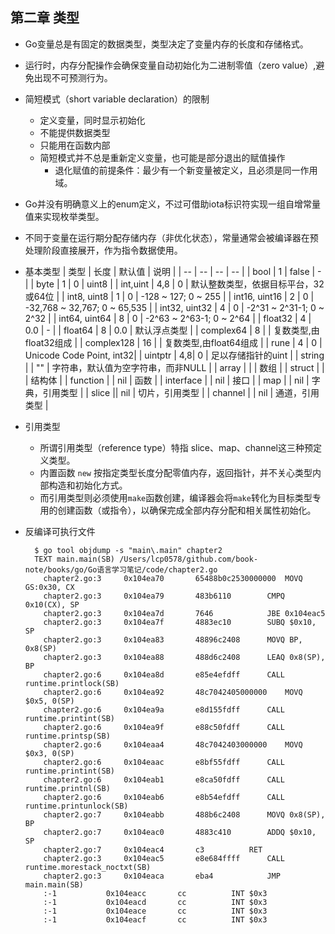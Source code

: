 ## 第二章 类型
- Go变量总是有固定的数据类型，类型决定了变量内存的长度和存储格式。
- 运行时，内存分配操作会确保变量自动初始化为二进制零值（zero value）,避免出现不可预测行为。
- 简短模式（short variable declaration）的限制
	- 定义变量，同时显示初始化
	- 不能提供数据类型
	- 只能用在函数内部
	- 简短模式并不总是重新定义变量，也可能是部分退出的赋值操作
		- 退化赋值的前提条件：最少有一个新变量被定义，且必须是同一作用域。
- Go并没有明确意义上的enum定义，不过可借助iota标识符实现一组自增常量值来实现枚举类型。
- 不同于变量在运行期分配存储内存（非优化状态），常量通常会被编译器在预处理阶段直接展开，作为指令数据使用。
- 基本类型
	| 类型 | 长度 | 默认值 | 说明 |
    | -- | -- | -- | -- |
    | bool | 1 | false | - |
    | byte | 1 | 0 | uint8 |
    | int,uint | 4,8 | 0 | 默认整数类型，依据目标平台，32或64位 |
    | int8, uint8 | 1 | 0 | -128 ~ 127; 0 ~ 255 |
    | int16, uint16 | 2 | 0 | -32,768 ~ 32,767; 0 ~ 65,535 |
    | int32, uint32 | 4 | 0 | -2^31 ~ 2^31-1; 0 ~ 2^32 |
    | int64, uint64 | 8 | 0 | -2^63 ~ 2^63-1; 0 ~ 2^64 |
    | float32 | 4 | 0.0 | - |
    | float64 | 8 | 0.0 | 默认浮点类型 |
    | complex64 | 8 |  | 复数类型,由float32组成 |
    | complex128 | 16 |  | 复数类型,由float64组成 |
    | rune | 4 | 0 | Unicode Code Point, int32|
    | uintptr | 4,8| 0 | 足以存储指针的uint |
    | string |  | "" | 字符串，默认值为空字符串，而非NULL |
    | array |  |  | 数组 |
    | struct |  |  | 结构体 |
    | function | | nil | 函数 |
    | interface | | nil | 接口 |
    | map | | nil | 字典，引用类型 |
    | slice || nil | 切片，引用类型 |
    | channel | | nil | 通道，引用类型 | 
- 引用类型
	- 所谓引用类型（reference type）特指 slice、map、channel这三种预定义类型。
	- 内置函数 `new` 按指定类型长度分配零值内存，返回指针，并不关心类型内部构造和初始化方式。
	- 而引用类型则必须使用`make`函数创建，编译器会将`make`转化为目标类型专用的创建函数（或指令），以确保完成全部内存分配和相关属性初始化。

- 反编译可执行文件

        $ go tool objdump -s "main\.main" chapter2
        TEXT main.main(SB) /Users/lcp0578/github.com/book-note/books/go/Go语言学习笔记/code/chapter2.go
          chapter2.go:3		0x104ea70		65488b0c2530000000	MOVQ GS:0x30, CX
          chapter2.go:3		0x104ea79		483b6110		CMPQ 0x10(CX), SP
          chapter2.go:3		0x104ea7d		7646			JBE 0x104eac5
          chapter2.go:3		0x104ea7f		4883ec10		SUBQ $0x10, SP
          chapter2.go:3		0x104ea83		48896c2408		MOVQ BP, 0x8(SP)
          chapter2.go:3		0x104ea88		488d6c2408		LEAQ 0x8(SP), BP
          chapter2.go:6		0x104ea8d		e85e4efdff		CALL runtime.printlock(SB)
          chapter2.go:6		0x104ea92		48c7042405000000	MOVQ $0x5, 0(SP)
          chapter2.go:6		0x104ea9a		e8d155fdff		CALL runtime.printint(SB)
          chapter2.go:6		0x104ea9f		e88c50fdff		CALL runtime.printsp(SB)
          chapter2.go:6		0x104eaa4		48c7042403000000	MOVQ $0x3, 0(SP)
          chapter2.go:6		0x104eaac		e8bf55fdff		CALL runtime.printint(SB)
          chapter2.go:6		0x104eab1		e8ca50fdff		CALL runtime.printnl(SB)
          chapter2.go:6		0x104eab6		e8b54efdff		CALL runtime.printunlock(SB)
          chapter2.go:7		0x104eabb		488b6c2408		MOVQ 0x8(SP), BP
          chapter2.go:7		0x104eac0		4883c410		ADDQ $0x10, SP
          chapter2.go:7		0x104eac4		c3			RET
          chapter2.go:3		0x104eac5		e8e684ffff		CALL runtime.morestack_noctxt(SB)
          chapter2.go:3		0x104eaca		eba4			JMP main.main(SB)
          :-1			0x104eacc		cc			INT $0x3
          :-1			0x104eacd		cc			INT $0x3
          :-1			0x104eace		cc			INT $0x3
          :-1			0x104eacf		cc			INT $0x3